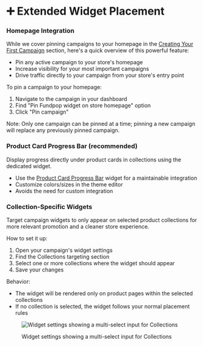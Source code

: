 # ➕ Extended Widget Placement

### Homepage Integration

While we cover pinning campaigns to your homepage in the [Creating Your First Campaign](../getting-started/creating-your-first-campaign.md) section, here's a quick overview of this powerful feature:

* Pin any active campaign to your store's homepage
* Increase visibility for your most important campaigns
* Drive traffic directly to your campaign from your store's entry point

To pin a campaign to your homepage:

1. Navigate to the campaign in your dashboard
2. Find "Pin Fundpop widget on store homepage" option
3. Click "Pin campaign"

Note: Only one campaign can be pinned at a time; pinning a new campaign will replace any previously pinned campaign.

### Product Card Progress Bar (recommended)

Display progress directly under product cards in collections using the dedicated widget.

* Use the [Product Card Progress Bar](../widgets/product-card-progress-bar.md) widget for a maintainable integration
* Customize colors/sizes in the theme editor
* Avoids the need for custom integration

### Collection-Specific Widgets

Target campaign widgets to only appear on selected product collections for more relevant promotion and a cleaner store experience.

How to set it up:

1. Open your campaign's widget settings
2. Find the Collections targeting section
3. Select one or more collections where the widget should appear
4. Save your changes

Behavior:

* The widget will be rendered only on product pages within the selected collections
* If no collection is selected, the widget follows your normal placement rules

<figure><img src="/.gitbook/assets/customizations-extended-widget-placement--widget-settings-collections-multiselect--v20250903.png" alt="Widget settings showing a multi-select input for Collections"><figcaption><p>Widget settings showing a multi-select input for Collections</p></figcaption></figure>
